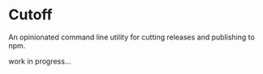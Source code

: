 # Cutoff

An opinionated command line utility for cutting releases and publishing to npm.

work in progress...